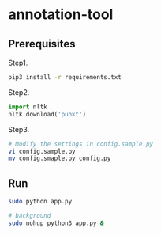 # annotation-tool


## Prerequisites

Step1.
```bash
pip3 install -r requirements.txt
```

Step2. 
```python
import nltk
nltk.download('punkt')
```

Step3.
```bash
# Modify the settings in config.sample.py
vi config.sample.py
mv config.smaple.py config.py
```

## Run
```bash
sudo python app.py
```

```bash
# background
sudo nohup python3 app.py &
```